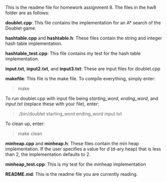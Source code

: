 This is the readme file for homework assignment 8.
The files in the hw8 folder are as follows:

**doublet.cpp**: This file contains the implementation for an A* search of the Doublet game.

**hashtable.cpp** and **hashtable.h**: These files contain the string and integer hash table implementation.

**hashtable_test.cpp**: This file contains my test for the hash table implementation.

**input.txt**, **input2.txt**, and **input3.txt**: These are input files for doublet.cpp

**makefile**: This file is the make file. To compile everything, simply enter:

>make

To run doublet.cpp with input file being *starting_word*, *ending_word*, and *input.txt* (replace these with your file), enter:

>./bin/doublet starting_word ending_word input.txt

To clean up, enter:

>make clean

**minheap.cpp** and **minheap.h**: These files contain the min heap implementation. If the user specifies a value for d (d-ary heap) that is less than 2, the implementation defaults to 2.

**minheap_test.cpp**: This is my test for the minheap implementation

**README.md**: This is the readme file you are currently reading.